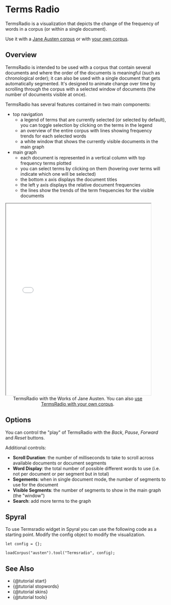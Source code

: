 # Terms Radio

TermsRadio is a visualization that depicts the change of the frequency of words in a corpus (or within a single document). 

Use it with a [Jane Austen corpus](../?view=TermsRadio&corpus=austen) or with [your own corpus](../?view=TermsRadio).

## Overview

TermsRadio is intended to be used with a corpus that contain several documents and where the order of the documents is 
meaningful (such as chronological order); it can also be used with a single document that gets automatically segmented. 
It's designed to animate change over time by scrolling through the corpus with a selected window of documents (the 
number of documents visible at once).

TermsRadio has several features contained in two main components:

* top navigation
	* a legend of terms that are currently selected (or selected by default), you can toggle selection by clicking on the terms in the legend
	* an overview of the entire corpus with lines showing frequency trends for each selected words
	* a white window that shows the currently visible documents in the main graph
* main graph
	* each document is represented in a vertical column with top frequency terms plotted
	* you can select terms by clicking on them (hovering over terms will indicate which one will be selected)
	* the bottom x axis displays the document titles
	* the left y axis displays the relative document frequencies
	* the lines show the trends of the term frequencies for the visible documents

<iframe src="../tool/TermsRadio/?corpus=austen&subtitle=The+Works+of+Jane+Austen" style="width: 90%; height: 600px;"></iframe>
<div style="width: 90%; text-align: center; margin-bottom: 1em;">TermsRadio with the Works of Jane Austen. You can also <a href="../?view=TermsRadio" target="_blank">use TermsRadio with your own corpus</a>.</div>

## Options

You can control the "play" of TermsRadio with the _Back_, _Pause_, _Forward_ and _Reset_ buttons.

Additional controls:

* **Scroll Duration**: the number of milliseconds to take to scroll across available documents or document segments
* **Word Display**: the total number of possible different words to use (i.e. not per document or per segment but in total)
* **Segements**: when in single document mode, the number of segments to use for the document
* **Visible Segments**: the number of segments to show in the main graph (the "window")
* **Search**: add more terms to the graph

## Spyral

To use Termsradio widget in Spyral you can use the following code as a starting point. Modify the config object to 
modify the visualization.

```
let config = {}; 

loadCorpus("austen").tool("Termsradio", config);
```

## See Also

- {@tutorial start}
- {@tutorial stopwords}
- {@tutorial skins}
- {@tutorial tools}
